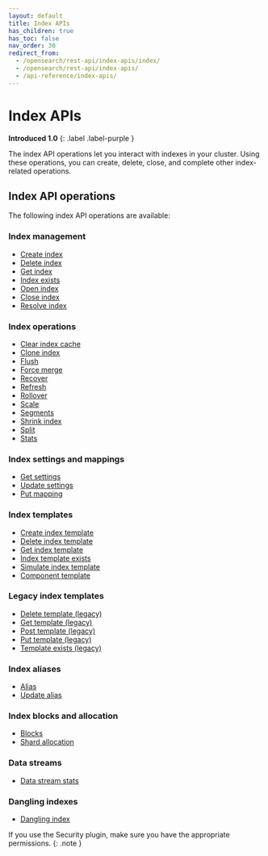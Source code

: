 ```yaml
---
layout: default
title: Index APIs
has_children: true
has_toc: false
nav_order: 30
redirect_from:
  - /opensearch/rest-api/index-apis/index/
  - /opensearch/rest-api/index-apis/
  - /api-reference/index-apis/
---
```


# Index APIs
**Introduced 1.0**
{: .label .label-purple }

The index API operations let you interact with indexes in your cluster. Using these operations, you can create, delete, close, and complete other index-related operations.

## Index API operations

The following index API operations are available:

### Index management
- [Create index]({{site.url}}{{site.baseurl}}/api-reference/index-apis/create-index/)
- [Delete index]({{site.url}}{{site.baseurl}}/api-reference/index-apis/delete-index/)
- [Get index]({{site.url}}{{site.baseurl}}/api-reference/index-apis/get-index/)
- [Index exists]({{site.url}}{{site.baseurl}}/api-reference/index-apis/exists/)
- [Open index]({{site.url}}{{site.baseurl}}/api-reference/index-apis/open-index/)
- [Close index]({{site.url}}{{site.baseurl}}/api-reference/index-apis/close-index/)
- [Resolve index]({{site.url}}{{site.baseurl}}/api-reference/index-apis/resolve-index/)

### Index operations
- [Clear index cache]({{site.url}}{{site.baseurl}}/api-reference/index-apis/clear-index-cache/)
- [Clone index]({{site.url}}{{site.baseurl}}/api-reference/index-apis/clone/)
- [Flush]({{site.url}}{{site.baseurl}}/api-reference/index-apis/flush/)
- [Force merge]({{site.url}}{{site.baseurl}}/api-reference/index-apis/force-merge/)
- [Recover]({{site.url}}{{site.baseurl}}/api-reference/index-apis/recover/)
- [Refresh]({{site.url}}{{site.baseurl}}/api-reference/index-apis/refresh/)
- [Rollover]({{site.url}}{{site.baseurl}}/api-reference/index-apis/rollover/)
- [Scale]({{site.url}}{{site.baseurl}}/api-reference/index-apis/scale/)
- [Segments]({{site.url}}{{site.baseurl}}/api-reference/index-apis/segment/)
- [Shrink index]({{site.url}}{{site.baseurl}}/api-reference/index-apis/shrink-index/)
- [Split]({{site.url}}{{site.baseurl}}/api-reference/index-apis/split/)
- [Stats]({{site.url}}{{site.baseurl}}/api-reference/index-apis/stats/)

### Index settings and mappings
- [Get settings]({{site.url}}{{site.baseurl}}/api-reference/index-apis/get-settings/)
- [Update settings]({{site.url}}{{site.baseurl}}/api-reference/index-apis/update-settings/)
- [Put mapping]({{site.url}}{{site.baseurl}}/api-reference/index-apis/put-mapping/)

### Index templates
- [Create index template]({{site.url}}{{site.baseurl}}/api-reference/index-apis/create-index-template/)
- [Delete index template]({{site.url}}{{site.baseurl}}/api-reference/index-apis/delete-index-template/)
- [Get index template]({{site.url}}{{site.baseurl}}/api-reference/index-apis/get-index-template/)
- [Index template exists]({{site.url}}{{site.baseurl}}/api-reference/index-apis/index-template-exists/)
- [Simulate index template]({{site.url}}{{site.baseurl}}/api-reference/index-apis/simulate-index-template/)
- [Component template]({{site.url}}{{site.baseurl}}/api-reference/index-apis/component-template/)

### Legacy index templates
- [Delete template (legacy)]({{site.url}}{{site.baseurl}}/api-reference/index-apis/delete-template-legacy/)
- [Get template (legacy)]({{site.url}}{{site.baseurl}}/api-reference/index-apis/get-template-legacy/)
- [Post template (legacy)]({{site.url}}{{site.baseurl}}/api-reference/index-apis/post-template-legacy/)
- [Put template (legacy)]({{site.url}}{{site.baseurl}}/api-reference/index-apis/put-template-legacy/)
- [Template exists (legacy)]({{site.url}}{{site.baseurl}}/api-reference/index-apis/template-exists-legacy/)

### Index aliases
- [Alias]({{site.url}}{{site.baseurl}}/api-reference/index-apis/alias/)
- [Update alias]({{site.url}}{{site.baseurl}}/api-reference/index-apis/update-alias/)

### Index blocks and allocation
- [Blocks]({{site.url}}{{site.baseurl}}/api-reference/index-apis/blocks/)
- [Shard allocation]({{site.url}}{{site.baseurl}}/api-reference/index-apis/shard-allocation/)

### Data streams
- [Data stream stats]({{site.url}}{{site.baseurl}}/api-reference/index-apis/data-stream-stats/)

### Dangling indexes
- [Dangling index]({{site.url}}{{site.baseurl}}/api-reference/index-apis/dangling-index/)

If you use the Security plugin, make sure you have the appropriate permissions.
{: .note }
